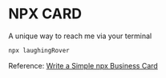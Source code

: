 # NPX CARD

A unique way to reach me via your terminal

```sh
npx laughingRover
```

Reference:
[Write a Simple npx Business Card](https://studioelsa.se/blog/open-source-oss-npx-business-card/)
<!--
https://github.com/anmol098/npx_card/
-->

